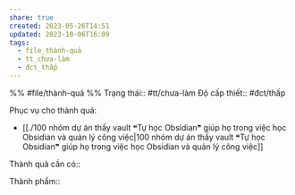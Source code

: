 ```yaml
---
share: true
created: 2023-05-26T14:51
updated: 2023-10-06T16:09
tags:
  - file_thành-quả
  - tt_chưa-làm
  - đct_thấp
---
```


%%
#file/thành-quả
%%
Trạng thái:: #tt/chưa-làm
Độ cấp thiết:: #đct/thấp

Phục vụ cho thành quả:
- [[./100 nhóm dự án thấy vault ❝Tự học Obsidian❞ giúp họ trong việc học Obsidian và quản lý công việc|100 nhóm dự án thấy vault ❝Tự học Obsidian❞ giúp họ trong việc học Obsidian và quản lý công việc]]

Thành quả cần có:: 

Thành phẩm::
